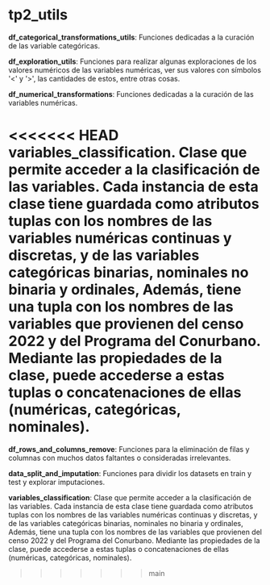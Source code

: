 # tp2_utils

**df_categorical_transformations_utils**: Funciones dedicadas a la curación de las variable categóricas.

**df_exploration_utils**: Funciones para realizar algunas exploraciones de los valores numéricos de las variables numéricas, ver sus valores con símbolos '<' y '>', las cantidades de estos, entre otras cosas.

**df_numerical_transformations**: Funciones dedicadas a la curación de las variables numéricas.

<<<<<<< HEAD
**variables_classification**. Clase que permite acceder a la clasificación de las variables. Cada instancia de esta clase tiene guardada como atributos tuplas con los nombres de las variables numéricas continuas y discretas, y de las variables categóricas binarias, nominales no binaria y ordinales, Además, tiene una tupla con los nombres de las variables que provienen del censo 2022 y del Programa del Conurbano. Mediante las propiedades de la clase, puede accederse a estas tuplas o concatenaciones de ellas (numéricas, categóricas, nominales).
=======
**df_rows_and_columns_remove**: Funciones para la eliminación de filas y columnas con muchos datos faltantes o consideradas irrelevantes.

**data_split_and_imputation**: Funciones para dividir los datasets en train y test y explorar imputaciones.

**variables_classification**: Clase que permite acceder a la clasificación de las variables. Cada instancia de esta clase tiene guardada como atributos tuplas con los nombres de las variables numéricas continuas y discretas, y de las variables categóricas binarias, nominales no binaria y ordinales, Además, tiene una tupla con los nombres de las variables que provienen del censo 2022 y del Programa del Conurbano. Mediante las propiedades de la clase, puede accederse a estas tuplas o concatenaciones de ellas (numéricas, categóricas, nominales).
>>>>>>> main
